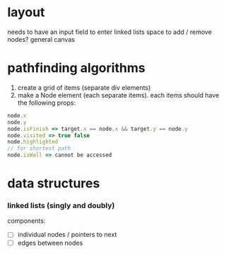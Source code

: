 
# layout
needs to have an input field to enter linked lists
space to add / remove nodes?
general canvas

# pathfinding algorithms

1. create a grid of items (separate div elements)
2. make a Node element (each separate items). each items should have the following props: 

```javascript
node.x
node.y
node.isFinish => target.x == node.x && target.y == node.y
node.visited => true false
node.highlighted
// for shortest path
node.isWall => cannot be accessed

```

# data structures

### linked lists (singly and doubly)
components: 

- [ ] individual nodes / pointers to next
- [ ] edges between nodes
